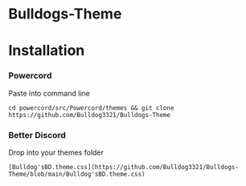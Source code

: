 # Bulldogs-Theme

# Installation

### Powercord
Paste into command line
```
cd powercord/src/Powercord/themes && git clone https://github.com/Bulldog3321/Bulldogs-Theme
```

### Better Discord
Drop into your themes folder
```
[Bulldog'sBD.theme.css](https://github.com/Bulldog3321/Bulldogs-Theme/blob/main/Bulldog'sBD.theme.css)
```
